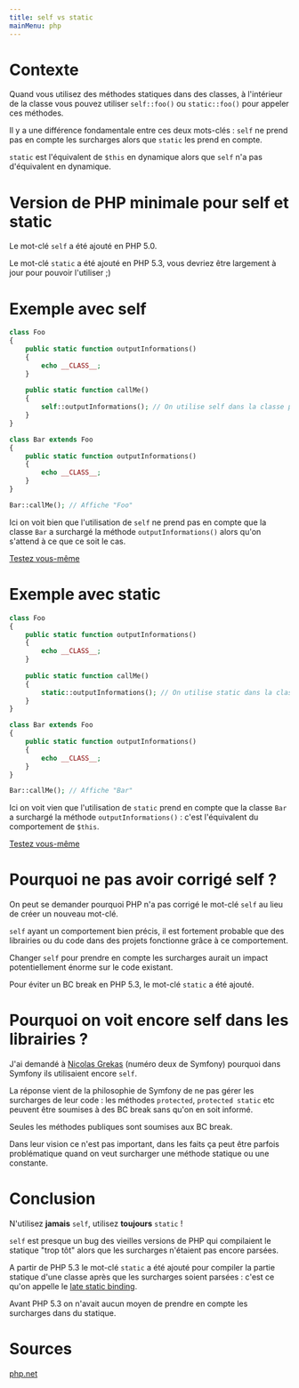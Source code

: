 ```yaml
---
title: self vs static
mainMenu: php
---
```


# Contexte

Quand vous utilisez des méthodes statiques dans des classes, 
à l'intérieur de la classe vous pouvez utiliser `self::foo()` ou `static::foo()` pour appeler ces méthodes.

Il y a une différence fondamentale entre ces deux mots-clés : 
`self` ne prend pas en compte les surcharges alors que `static` les prend en compte.

`static` est l'équivalent de `$this` en dynamique alors que `self` n'a pas d'équivalent en dynamique.

# Version de PHP minimale pour self et static

Le mot-clé `self` a été ajouté en PHP 5.0.

Le mot-clé `static` a été ajouté en PHP 5.3, vous devriez être largement à jour pour pouvoir l'utiliser ;)

# Exemple avec self

```php
class Foo
{
    public static function outputInformations()
    {
        echo __CLASS__;
    }
    
    public static function callMe()
    {
        self::outputInformations(); // On utilise self dans la classe parente
    }
}

class Bar extends Foo
{
    public static function outputInformations()
    {
        echo __CLASS__;
    }
}

Bar::callMe(); // Affiche "Foo"
```

Ici on voit bien que l'utilisation de `self` ne prend pas en compte que la classe `Bar`
a surchargé la méthode `outputInformations()` alors qu'on s'attend à ce que ce soit le cas.

[Testez vous-même](http://sandbox.onlinephpfunctions.com/code/46b99442e9cb63eca9164e66f84bd6051c6d95e6)

# Exemple avec static

```php
class Foo
{
    public static function outputInformations()
    {
        echo __CLASS__;
    }
    
    public static function callMe()
    {
        static::outputInformations(); // On utilise static dans la classe parente
    }
}

class Bar extends Foo
{
    public static function outputInformations()
    {
        echo __CLASS__;
    }
}

Bar::callMe(); // Affiche "Bar"
```

Ici on voit vien que l'utilisation de `static` prend en compte que la classe `Bar`
a surchargé la méthode `outputInformations()` : c'est l'équivalent du comportement de `$this`.

[Testez vous-même](http://sandbox.onlinephpfunctions.com/code/46b99442e9cb63eca9164e66f84bd6051c6d95e6)

# Pourquoi ne pas avoir corrigé self ?

On peut se demander pourquoi PHP n'a pas corrigé le mot-clé `self` au lieu de créer un nouveau mot-clé.

`self` ayant un comportement bien précis, 
il est fortement probable que des librairies ou du code dans des projets fonctionne grâce à ce comportement.

Changer `self` pour prendre en compte les surcharges aurait un impact potentiellement énorme sur le code existant.

Pour éviter un BC break en PHP 5.3, le mot-clé `static` a été ajouté.

# Pourquoi on voit encore self dans les librairies ?

J'ai demandé à [Nicolas Grekas](https://twitter.com/nicolasgrekas) (numéro deux de Symfony) 
pourquoi dans Symfony ils utilisaient encore `self`. 

La réponse vient de la philosophie de Symfony de ne pas gérer les surcharges de leur code :
les méthodes `protected`, `protected static` etc peuvent être soumises à des BC break sans qu'on en soit informé.

Seules les méthodes publiques sont soumises aux BC break.

Dans leur vision ce n'est pas important,
dans les faits ça peut être parfois problématique quand on veut surcharger une méthode statique ou une constante.

# Conclusion

N'utilisez __jamais__ `self`, utilisez __toujours__ `static` !

`self` est presque un bug des vieilles versions de PHP qui compilaient le statique "trop tôt" 
alors que les surcharges n'étaient pas encore parsées.

A partir de PHP 5.3 le mot-clé `static` a été ajouté pour compiler la partie statique 
d'une classe après que les surcharges soient parsées : c'est ce qu'on appelle le 
[late static binding](https://www.php.net/manual/fr/language.oop5.late-static-bindings.php).

Avant PHP 5.3 on n'avait aucun moyen de prendre en compte les surcharges dans du statique.

# Sources

[php.net](https://www.php.net/manual/fr/language.oop5.late-static-bindings.php)
